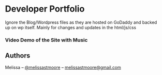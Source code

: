 
# Developer Portfolio

Ignore the Blog/Wordpress files as they are hosted on GoDaddy and backed up on wp itself. 
Mainly for changes and updates in the html/js/css

### Video Demo of the Site with Music


## Authors

Melissa – [@melissastmoore](https://youtube.com/melissastmoore) – melissastmoore@gmail.com